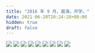 ```yaml
---
title: "2016 年 9 月，威海，开学。"
date: 2021-06-20T20:24:28+08:00
hidden: true
draft: false
---
```


![](https://path-album-1306358676.cos.ap-beijing.myqcloud.com/201609_weihai/01.JPG)
![](https://path-album-1306358676.cos.ap-beijing.myqcloud.com/201609_weihai/02.JPG)
![](https://path-album-1306358676.cos.ap-beijing.myqcloud.com/201609_weihai/03.JPG)
![](https://path-album-1306358676.cos.ap-beijing.myqcloud.com/201609_weihai/04.JPG)
![](https://path-album-1306358676.cos.ap-beijing.myqcloud.com/201609_weihai/05.JPG)
![](https://path-album-1306358676.cos.ap-beijing.myqcloud.com/201609_weihai/06.JPG)
![](https://path-album-1306358676.cos.ap-beijing.myqcloud.com/201609_weihai/07.JPG)
![](https://path-album-1306358676.cos.ap-beijing.myqcloud.com/201609_weihai/08.JPG)
![](https://path-album-1306358676.cos.ap-beijing.myqcloud.com/201609_weihai/09.JPG)
